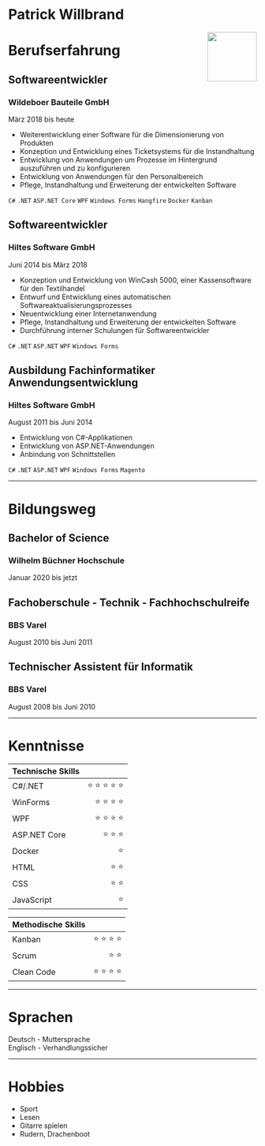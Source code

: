 # Patrick Willbrand
<img align="right" width="100" height="100" src="http://www.fillmurray.com/100/100">


# Berufserfahrung

## Softwareentwickler
### Wildeboer Bauteile GmbH
März 2018 bis heute

* Weiterentwicklung einer Software für die Dimensionierung von Produkten
* Konzeption und Entwicklung eines Ticketsystems für die Instandhaltung
* Entwicklung von Anwendungen um Prozesse im Hintergrund auszuführen und zu konfigurieren
* Entwicklung von Anwendungen für den Personalbereich
* Pflege, Instandhaltung und Erweiterung der entwickelten Software

`C#` `.NET` `ASP.NET Core` `WPF` `Windows Forms` `Hangfire` `Docker` `Kanban`

## Softwareentwickler
### Hiltes Software GmbH
Juni 2014 bis März 2018

* Konzeption und Entwicklung von WinCash 5000, einer Kassensoftware für den Textilhandel
* Entwurf und Entwicklung eines automatischen Softwareaktualisierungsprozesses
* Neuentwicklung einer Internetanwendung
* Pflege, Instandhaltung und Erweiterung der entwickelten Software
* Durchführung interner Schulungen für Softwareentwickler

`C#` `.NET` `ASP.NET` `WPF` `Windows Forms`

## Ausbildung Fachinformatiker Anwendungsentwicklung
### Hiltes Software GmbH
August 2011 bis Juni 2014

* Entwicklung von C#-Applikationen
* Entwicklung von ASP.NET-Anwendungen
* Anbindung von Schnittstellen

`C#` `.NET` `ASP.NET` `WPF` `Windows Forms` `Magento`

* * *

# Bildungsweg

## Bachelor of Science
### Wilhelm Büchner Hochschule
Januar 2020 bis jetzt

## Fachoberschule - Technik - Fachhochschulreife
### BBS Varel
August 2010 bis Juni 2011

## Technischer Assistent für Informatik
### BBS Varel
August 2008 bis Juni 2010

* * *

# Kenntnisse

| Technische Skills         |                                                             |
|:--------------------------|:------------------------------------------------------------|
| C#/.NET                   | <div align="right">:star: :star: :star: :star: :star: <div> |
| WinForms                  |       <div align="right"> :star: :star: :star: :star: <div> |
| WPF                       |       <div align="right"> :star: :star: :star: :star: <div> |
| ASP.NET Core              |       <div align="right">        :star: :star: :star: <div> |
| Docker                    |                            <div align="right"> :star: <div> |
| HTML                      |                     <div align="right"> :star: :star: <div> |
| CSS                       |                     <div align="right"> :star: :star: <div> |
| JavaScript                |                            <div align="right"> :star: <div> |

| Methodische Skills        |                                                             |
|:--------------------------|:------------------------------------------------------------|
| Kanban                    |       <div align="right"> :star: :star: :star: :star: <div> |
| Scrum                     |                     <div align="right"> :star: :star: <div> |
| Clean Code                |       <div align="right"> :star: :star: :star: :star: <div> |


* * *

# Sprachen

Deutsch - Muttersprache  
Englisch - Verhandlungssicher

* * *

# Hobbies

* Sport
* Lesen
* Gitarre spielen
* Rudern, Drachenboot
